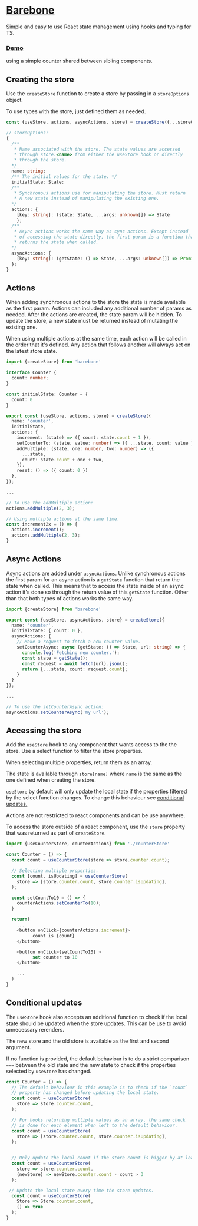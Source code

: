 # [Barebone](src/barebone)
Simple and easy to use React state management using hooks and typing for TS.

### [Demo](https://seegg.github.io/barebone-demo/) 
using a simple counter shared between sibling components.

## Creating the store
Use the `createStore` function to create a store by passing in a `storeOptions`
object.

To use types with the store, just defined them as needed.

```ts
const {useStore, actions, asyncActions, store} = createStore({...storeOptions});
```

```ts
// storeOptions:
{
  /**
   * Name associated with the store. The state values are accessed
   * through store.<name> from either the useStore hook or directly
   * through the store.
  */
  name: string;
  /** The initial values for the state. */
  initialState: State;
  /** 
   * Synchronous actions use for manipulating the store. Must return
   * A new state instead of manipulating the existing one.
  */
  actions: {
    [key: string]: (state: State, ...args: unknown[]) => State
    };
  /** 
   * Async actions works the same way as sync actions. Except instead
   * of accessing the state directly, the first param is a function that
   * returns the state when called.
  */
  asyncActions: {
    [key: string]: (getState: () => State, ...args: unknown[]) => Promise<State>
  };
}
```
## Actions
When adding synchronous actions to the store the state is made available
as the first param. Actions can included any additional number of params 
as needed. After the actions are created, the state param will be hidden.
To update the store, a new state must be returned instead of
mutating the existing one.

When using multiple actions at the same time, each action will be called
in the order that it's defined. Any action that follows another will always
act on the latest store state.

```ts
import {createStore} from 'barebone'

interface Counter {
  count: number;
}

const initialState: Counter = {
  count: 0
}

export const {useStore, actions, store} = createStore({
  name: 'counter',
  initialState,
  actions: {
    increment: (state) => ({ count: state.count + 1 }),
    setCounterTo: (state, value: number) => ({ ...state, count: value }),
    addMultiple: (state, one: number, two: number) => ({
      ...state,
      count: state.count + one + two,
    }),
    reset: () => ({ count: 0 })
  },
});

...

// To use the addMultiple action:
actions.addMultiple(2, 3);

// Using multiple actions at the same time.
const increment2x = () => {
  actions.increment();
  actions.addMultiple(2, 3);
}


```
## Async Actions

Async actions are added under `asyncActions`. Unlike synchronous actions
the first param for an async action is a `getState` function that return 
the state when called. This means that to access the state inside of an 
async action it's done so through the return value of this `getState` function. 
Other than that both types of actions works the same way.


```ts
import {createStore} from 'barebone'

export const {useStore, asyncActions, store} = createStore({
  name: 'counter',
  initialState: { count: 0 },
  asyncActions: {
    // Make a request to fetch a new counter value.
    setCounterAsync: async (getState: () => State, url: string) => {
      console.log('Fetching new counter.');
      const state = getState();
      const request = await fetch(url).json();
      return {...state, count: request.count};
    }
  }
});

...

// To use the setCounterAsync action:
asyncActions.setCounterAsync('my url');

```
## Accessing the store
Add the `useStore` hook to any component that wants access to the
the store. Use a select function to filter the store properties.

When selecting multiple properties, return them as an array.

The state is available through `store[name]` where `name` is the same
as the one defined when creating the store.

`useStore` by default will only update the local state if the properties
filtered by the select function changes. To change this behaviour see 
[conditional updates.](https://github.com/seegg/Barebone-state-management#conditional-updates)

Actions are not restricted to react components and can be use anywhere.

To access the store outside of a react component, use the `store` property
that was returned as part of `createStore`.

```ts
import {useCounterStore, counterActions} from './counterStore'

const Counter = () => {
  const count = useCounterStore(store => store.counter.count);

  // Selecting multiple properties.
  const [count, isUpdating] = useCounterStore(
    store => [store.counter.count, store.counter.isUpdating],
  );

  const setCountTo10 = () => {
    counterActions.setCounterTo(10);
  }

  return(
    ...
    <button onClick={counterActions.increment}>
          count is {count}
    </button>

    <button onClick={setCountTo10} >
          set counter to 10
    </button>

    ...
  )
}

```
## Conditional updates
The `useStore` hook also accepts an additional function to check if the local 
state should be updated when the store updates. This can be use to avoid 
unnecessary rerenders.

The new store and the old store is available as the first and second argument.

If no function is provided, the default behaviour is to do a strict comparison 
`===` between the old state and the new state to check if the properties selected
by `useStore` has changed.

```ts
const Counter = () => {
  // The default behaviour in this example is to check if the `count`
  // property has changed before updating the local state.
  const count = useCounterStore(
    store => store.counter.count,
  );

  // For hooks returning multiple values as an array, the same check
  // is done for each element when left to the default behaviour.
  const count = useCounterStore(
    store => [store.counter.count, store.counter.isUpdating],
  );

  
  // Only update the local count if the store count is bigger by at least 3.
  const count = useCounterStore(
    store => store.counter.count,
    (newStore) => newStore.counter.count - count > 3
  );

 // Update the local state every time the store updates.
  const count = useCounterStore(
    Store => Store.counter.count,
    () => true
  );
}

```
